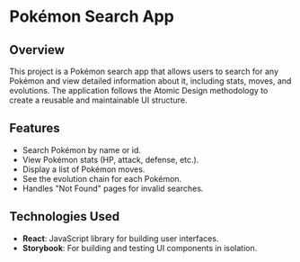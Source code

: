 # Pokémon Search App

## Overview
This project is a Pokémon search app that allows users to search for any Pokémon and view detailed information about it, including stats, moves, and evolutions. The application follows the Atomic Design methodology to create a reusable and maintainable UI structure.

## Features
- Search Pokémon by name or id.
- View Pokémon stats (HP, attack, defense, etc.).
- Display a list of Pokémon moves.
- See the evolution chain for each Pokémon.
- Handles "Not Found" pages for invalid searches.

## Technologies Used
- **React**: JavaScript library for building user interfaces.
- **Storybook**: For building and testing UI components in isolation.

